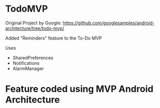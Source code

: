 # TodoMVP

Original Project by Google:
https://github.com/googlesamples/android-architecture/tree/todo-mvp/

Added "Reminders" feature to the To-Do MVP

Uses
* SharedPreferences
* Notifications
* AlarmManager

# Feature coded using MVP Android Architecture
